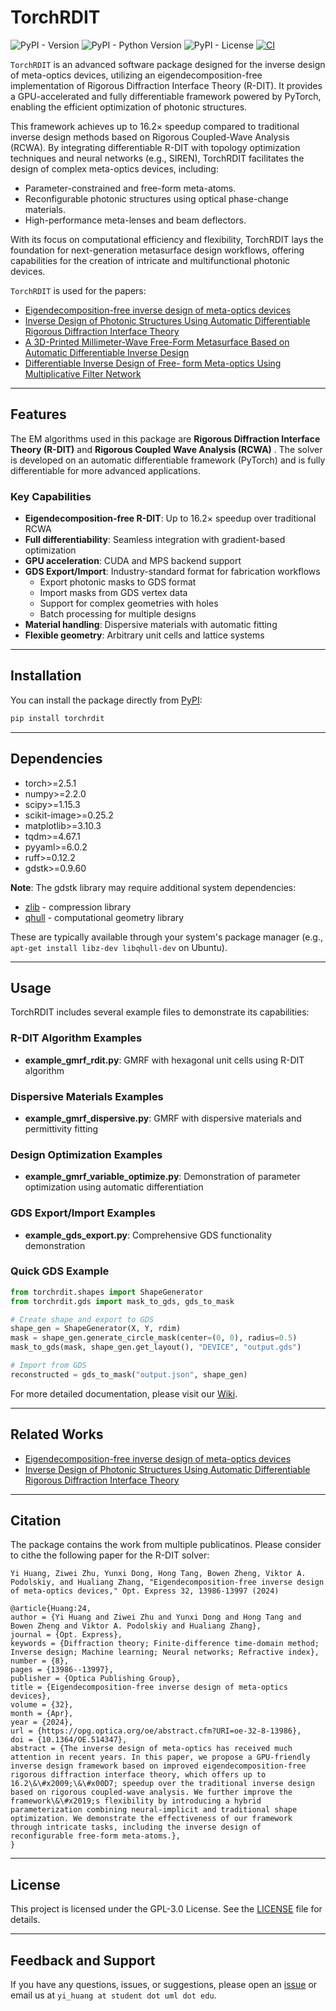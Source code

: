 # TorchRDIT

![PyPI - Version](https://img.shields.io/pypi/v/torchrdit)
![PyPI - Python Version](https://img.shields.io/pypi/pyversions/torchrdit)
![PyPI - License](https://img.shields.io/pypi/l/torchrdit)
[![CI](https://github.com/yi-huang-1/torchrdit/actions/workflows/ci.yml/badge.svg)](https://github.com/yi-huang-1/torchrdit/actions/workflows/ci.yml)

`TorchRDIT` is an advanced software package designed for the inverse design of meta-optics devices, utilizing an eigendecomposition-free implementation of Rigorous Diffraction Interface Theory (R-DIT). It provides a GPU-accelerated and fully differentiable framework powered by PyTorch, enabling the efficient optimization of photonic structures.

This framework achieves up to 16.2× speedup compared to traditional inverse design methods based on Rigorous Coupled-Wave Analysis (RCWA). By integrating differentiable R-DIT with topology optimization techniques and neural networks (e.g., SIREN), TorchRDIT facilitates the design of complex meta-optics devices, including:

- Parameter-constrained and free-form meta-atoms.
- Reconfigurable photonic structures using optical phase-change materials.
- High-performance meta-lenses and beam deflectors.

With its focus on computational efficiency and flexibility, TorchRDIT lays the foundation for next-generation metasurface design workflows, offering capabilities for the creation of intricate and multifunctional photonic devices.

`TorchRDIT` is used for the papers:

- [Eigendecomposition-free inverse design of meta-optics devices](https://opg.optica.org/oe/fulltext.cfm?uri=oe-32-8-13986&id=548527)
- [Inverse Design of Photonic Structures Using Automatic Differentiable Rigorous Diffraction Interface Theory](https://doi.org/10.1364/CLEO_AT.2023.JTu2A.119)
- [A 3D-Printed Millimeter-Wave Free-Form Metasurface Based on Automatic Differentiable Inverse Design](https://doi.org/10.1109/IMS40175.2024.10600252)
- [Differentiable Inverse Design of Free- form Meta-optics Using Multiplicative Filter Network](https://ieeexplore.ieee.org/abstract/document/10580810)

---

## Features

The EM algorithms used in this package are **Rigorous Diffraction Interface Theory (R-DIT)** and **Rigorous Coupled Wave Analysis (RCWA)** . The solver is developed on an automatic differentiable framework (PyTorch) and is fully differentiable for more advanced applications.

### Key Capabilities

- **Eigendecomposition-free R-DIT**: Up to 16.2× speedup over traditional RCWA
- **Full differentiability**: Seamless integration with gradient-based optimization
- **GPU acceleration**: CUDA and MPS backend support
- **GDS Export/Import**: Industry-standard format for fabrication workflows
  - Export photonic masks to GDS format
  - Import masks from GDS vertex data
  - Support for complex geometries with holes
  - Batch processing for multiple designs
- **Material handling**: Dispersive materials with automatic fitting
- **Flexible geometry**: Arbitrary unit cells and lattice systems

---

## Installation

You can install the package directly from [PyPI](https://pypi.org/project/torchrdit/):

```bash
pip install torchrdit
```

---

## Dependencies

- torch>=2.5.1
- numpy>=2.2.0
- scipy>=1.15.3
- scikit-image>=0.25.2
- matplotlib>=3.10.3
- tqdm>=4.67.1
- pyyaml>=6.0.2
- ruff>=0.12.2
- gdstk>=0.9.60

**Note**: The gdstk library may require additional system dependencies:
- [zlib](https://zlib.net/) - compression library
- [qhull](http://www.qhull.org/) - computational geometry library

These are typically available through your system's package manager (e.g., `apt-get install libz-dev libqhull-dev` on Ubuntu).

---

## Usage

TorchRDIT includes several example files to demonstrate its capabilities:

### R-DIT Algorithm Examples

- **example_gmrf_rdit.py**: GMRF with hexagonal unit cells using R-DIT algorithm

### Dispersive Materials Examples

- **example_gmrf_dispersive.py**: GMRF with dispersive materials and permittivity fitting

### Design Optimization Examples

- **example_gmrf_variable_optimize.py**: Demonstration of parameter optimization using automatic differentiation

### GDS Export/Import Examples

- **example_gds_export.py**: Comprehensive GDS functionality demonstration

### Quick GDS Example

```python
from torchrdit.shapes import ShapeGenerator
from torchrdit.gds import mask_to_gds, gds_to_mask

# Create shape and export to GDS
shape_gen = ShapeGenerator(X, Y, rdim)
mask = shape_gen.generate_circle_mask(center=(0, 0), radius=0.5)
mask_to_gds(mask, shape_gen.get_layout(), "DEVICE", "output.gds")

# Import from GDS
reconstructed = gds_to_mask("output.json", shape_gen)
```

For more detailed documentation, please visit our [Wiki](https://github.com/yi-huang-1/torchrdit/wiki).

---

## Related Works

- [Eigendecomposition-free inverse design of meta-optics devices](https://opg.optica.org/oe/fulltext.cfm?uri=oe-32-8-13986&id=548527)
- [Inverse Design of Photonic Structures Using Automatic Differentiable Rigorous Diffraction Interface Theory](https://opg.optica.org/abstract.cfm?uri=CLEO_AT-2023-JTu2A.119)

---

## Citation

The package contains the work from multiple publicatinos. Please consider to cithe the following paper for the R-DIT solver:

```text
Yi Huang, Ziwei Zhu, Yunxi Dong, Hong Tang, Bowen Zheng, Viktor A. Podolskiy, and Hualiang Zhang, "Eigendecomposition-free inverse design of meta-optics devices," Opt. Express 32, 13986-13997 (2024)
```

```text
@article{Huang:24,
author = {Yi Huang and Ziwei Zhu and Yunxi Dong and Hong Tang and Bowen Zheng and Viktor A. Podolskiy and Hualiang Zhang},
journal = {Opt. Express},
keywords = {Diffraction theory; Finite-difference time-domain method; Inverse design; Machine learning; Neural networks; Refractive index},
number = {8},
pages = {13986--13997},
publisher = {Optica Publishing Group},
title = {Eigendecomposition-free inverse design of meta-optics devices},
volume = {32},
month = {Apr},
year = {2024},
url = {https://opg.optica.org/oe/abstract.cfm?URI=oe-32-8-13986},
doi = {10.1364/OE.514347},
abstract = {The inverse design of meta-optics has received much attention in recent years. In this paper, we propose a GPU-friendly inverse design framework based on improved eigendecomposition-free rigorous diffraction interface theory, which offers up to 16.2\&\#x2009;\&\#x00D7; speedup over the traditional inverse design based on rigorous coupled-wave analysis. We further improve the framework\&\#x2019;s flexibility by introducing a hybrid parameterization combining neural-implicit and traditional shape optimization. We demonstrate the effectiveness of our framework through intricate tasks, including the inverse design of reconfigurable free-form meta-atoms.},
}
```

---

## License

This project is licensed under the GPL-3.0 License. See the [LICENSE](https://www.gnu.org/licenses/gpl-3.0.en.html) file for details.

---

## Feedback and Support

If you have any questions, issues, or suggestions, please open an [issue](https://github.com/yi-huang-1/torchrdit/issues) or email us at `yi_huang at student dot uml dot edu`.

